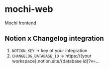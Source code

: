 # mochi-web

Mochi frontend

## Notion x Changelog integration

1. `NOTION_KEY` -> key of your integration
2. `CHANGELOG_DATABASE_ID` -> https://{your workspace}.notion.site/{database
   id}?v=...
